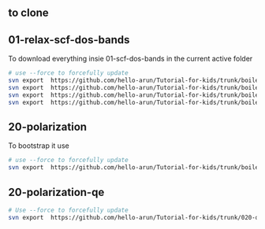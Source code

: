 ## to clone

## 01-relax-scf-dos-bands
To download everything insie 01-scf-dos-bands in the current active folder
```bash
# use --force to forcefully update
svn export  https://github.com/hello-arun/Tutorial-for-kids/trunk/boiler-plate/01-relax-scf-dos-bands/10-relax ./10-relax
svn export  https://github.com/hello-arun/Tutorial-for-kids/trunk/boiler-plate/01-relax-scf-dos-bands/11-scf ./10-scf
svn export  https://github.com/hello-arun/Tutorial-for-kids/trunk/boiler-plate/01-relax-scf-dos-bands/12-dos ./10-dos
svn export  https://github.com/hello-arun/Tutorial-for-kids/trunk/boiler-plate/01-relax-scf-dos-bands/13-bands ./10-bands
```

## 20-polarization

To bootstrap it use 
```bash
# use --force to forcefully update
svn export  https://github.com/hello-arun/Tutorial-for-kids/trunk/boiler-plate/20-polarization/ ./20-polarization
```

## 20-polarization-qe

```bash
# Use --force to forcefully update
svn export  https://github.com/hello-arun/Tutorial-for-kids/trunk/020-quantum-espresso/085-piezo-coefficient/3d-system/ ./20-polarization
```
